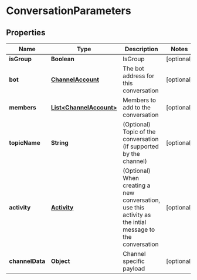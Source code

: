 
# ConversationParameters

## Properties
Name | Type | Description | Notes
------------ | ------------- | ------------- | -------------
**isGroup** | **Boolean** | IsGroup |  [optional]
**bot** | [**ChannelAccount**](ChannelAccount.md) | The bot address for this conversation |  [optional]
**members** | [**List&lt;ChannelAccount&gt;**](ChannelAccount.md) | Members to add to the conversation |  [optional]
**topicName** | **String** | (Optional) Topic of the conversation (if supported by the channel) |  [optional]
**activity** | [**Activity**](Activity.md) | (Optional) When creating a new conversation, use this activity as the intial message to the conversation |  [optional]
**channelData** | **Object** | Channel specific payload |  [optional]



